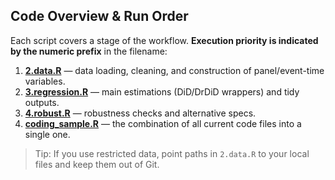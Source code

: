 ## Code Overview & Run Order

Each script covers a stage of the workflow. **Execution priority is indicated by the numeric prefix** in the filename:

1. **[2.data.R](./2.data.R)** — data loading, cleaning, and construction of panel/event-time variables.  
2. **[3.regression.R](./3.regression.R)** — main estimations (DiD/DrDiD wrappers) and tidy outputs.  
3. **[4.robust.R](./4.robust.R)** — robustness checks and alternative specs.  
4. **[coding_sample.R](./coding_sample.R)** — the combination of all current code files into a single one.

> Tip: If you use restricted data, point paths in `2.data.R` to your local files and keep them out of Git.

